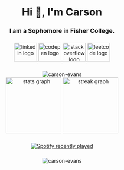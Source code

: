 <h1 align="center">Hi 👋, I'm Carson</h1>
<h3 align="center">I am a Sophomore in Fisher College.</h3>


###

<div align="center">
  
  <a href="https://www.linkedin.com/in/carson-evans42/" target="_blank">
    <img src="https://raw.githubusercontent.com/maurodesouza/profile-readme-generator/master/src/assets/icons/social/linkedin/default.svg" width="62" height="50" alt="linkedin logo"  />
  </a>
  
  <a href="https://codepen.io/carson-evans" target="_blank">
    <img src="https://raw.githubusercontent.com/maurodesouza/profile-readme-generator/master/src/assets/icons/social/codepen/default.svg" width="62" height="50" alt="codepen logo"  />
  </a>
  
  <a href="https://stackoverflow.com/users/carson-evans" target="_blank">
    <img src="https://raw.githubusercontent.com/rahuldkjain/github-profile-readme-generator/master/src/images/icons/Social/stack-overflow.svg" width="62" height="50" alt="stackoverflow logo"  />
  </a>
  
  <a href="https://www.leetcode.com/carson-evans" target="_blank">
    <img src="https://raw.githubusercontent.com/rahuldkjain/github-profile-readme-generator/master/src/images/icons/Social/leet-code.svg"  width="62" height="50" alt="leetcode logo"  />
  </a>
  
</div>

###
<div align="center">
  <img src="https://github-readme-stats.vercel.app/api/top-langs?username=carson-evans&show_icons=true&locale=en&layout=compact&theme=dark" alt="carson-evans" />
</div>

<div align="center">
  <img src="https://github-readme-stats.vercel.app/api?username=carson-evans&hide_title=false&hide_rank=false&show_icons=true&include_all_commits=false&count_private=true&disable_animations=false&theme=dark&locale=en&hide_border=false%22" height="150" alt="stats graph"  />
  <img src="https://streak-stats.demolab.com?user=carson-evans&locale=en&mode=daily&theme=dark&hide_border=false&border_radius=5" height="150" alt="streak graph"  />
</div>



###
<div align="center">
  <a href="https://open.spotify.com/user/22yqzpvulixrlfttxvc5ainly">
    <img src="https://spotify-recently-played-readme.vercel.app/api?user=22yqzpvulixrlfttxvc5ainly&count=3&unique=true" alt="Spotify recently played"  />
  </a>
</div>

###

<p align="center"> <img src="https://komarev.com/ghpvc/?username=carson-evans&label=Profile%20views&color=0e75b6&style=flat" alt="carson-evans" /> </p>

